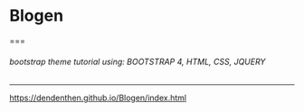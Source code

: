 # Blogen
===
###### bootstrap theme tutorial using: BOOTSTRAP 4, HTML, CSS, JQUERY
---
https://dendenthen.github.io/Blogen/index.html
